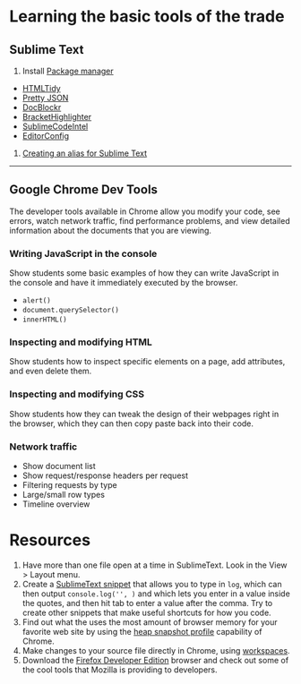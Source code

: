 # Learning the basic tools of the trade

## Sublime Text

1. Install [Package manager](https://packagecontrol.io/installation#st3)
  + [HTMLTidy](https://packagecontrol.io/packages/HtmlTidy)
  + [Pretty JSON](https://packagecontrol.io/packages/Pretty%20JSON)
  + [DocBlockr](https://packagecontrol.io/packages/DocBlockr)
  + [BracketHighlighter](https://packagecontrol.io/packages/BracketHighlighter)
  + [SublimeCodeIntel](https://packagecontrol.io/packages/SublimeCodeIntel)
  + [EditorConfig](https://github.com/sindresorhus/editorconfig-sublime#readme)

1. [Creating an alias for Sublime Text](./SW_SUBLIME_ALIAS.md)

---

## Google Chrome Dev Tools

The developer tools available in Chrome allow you modify your code, see errors, watch network traffic, find performance problems, and view detailed information about the documents that you are viewing.

### Writing JavaScript in the console

Show students some basic examples of how they can write JavaScript in the console and have it immediately executed by the browser.

 + `alert()`
 + `document.querySelector()`
 + `innerHTML()`

### Inspecting and modifying HTML

Show students how to inspect specific elements on a page, add attributes, and even delete them.

### Inspecting and modifying CSS

Show students how they can tweak the design of their webpages right in the browser, which they can then copy paste back into their code.

### Network traffic

 + Show document list
 + Show request/response headers per request
 + Filtering requests by type
 + Large/small row types
 + Timeline overview

# Resources

1. Have more than one file open at a time in SublimeText. Look in the View > Layout menu.
1. Create a [SublimeText snippet](http://docs.sublimetext.info/en/latest/extensibility/snippets.html) that allows you to type in `log`, which can then output `console.log('', )` and which lets you enter in a value inside the quotes, and then hit tab to enter a value after the comma. Try to create other snippets that make useful shortcuts for how you code.
1. Find out what the uses the most amount of browser memory for your favorite web site by using the [heap snapshot profile](https://developer.chrome.com/devtools/docs/heap-profiling) capability of Chrome.
1. Make changes to your source file directly in Chrome, using [workspaces](https://developer.chrome.com/devtools/docs/workspaces).
1. Download the [Firefox Developer Edition](https://developer.mozilla.org/en-US/Firefox/Developer_Edition) browser and check out some of the cool tools that Mozilla is providing to developers.
